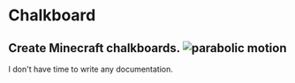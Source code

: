 # Chalkboard
Create Minecraft chalkboards.
![parabolic motion](https://i.imgur.com/DlB7t5v.png)
---
I don't have time to write any documentation.